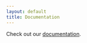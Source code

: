 ```yaml
---
layout: default
title: Documentation
---
```


Check out our [documentation](docs/_build/html/index.html).
